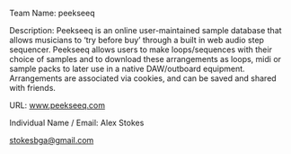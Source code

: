 Team Name: peekseeq


Description: Peekseeq is an online user-maintained sample database that allows musicians to ‘try before buy’ through a built in web audio step sequencer. Peekseeq allows users to make loops/sequences with their choice of samples and to download these arrangements as loops, midi or sample packs to later use in a native DAW/outboard equipment. Arrangements are associated via cookies, and can be saved and shared with friends.


URL: www.peekseeq.com


Individual Name / Email:
Alex Stokes 

stokesbga@gmail.com
